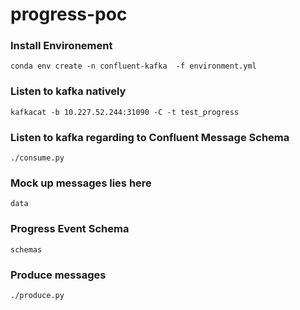 # progress-poc

### Install Environement
```
conda env create -n confluent-kafka  -f environment.yml
```

### Listen to kafka natively
```
kafkacat -b 10.227.52.244:31090 -C -t test_progress
```

### Listen to kafka regarding to Confluent Message Schema
```
./consume.py
```

### Mock up messages lies here
```
data
```

### Progress Event Schema
```
schemas
```

### Produce messages
```
./produce.py
```
